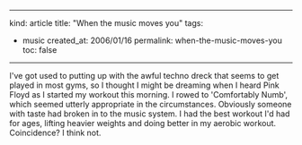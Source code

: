 -----
kind: article
title: "When the music moves you"
tags:
- music
created_at: 2006/01/16
permalink: when-the-music-moves-you
toc: false
-----

<p>I've got used to putting up with the awful techno dreck that seems to get played in most gyms, so I thought I might be dreaming when I heard Pink Floyd as I started my workout this morning. I rowed to 'Comfortably Numb', which seemed utterly appropriate in the circumstances. Obviously someone with taste had broken in to the music system. I had the best workout I'd had for ages, lifting heavier weights and doing better in my aerobic workout. Coincidence? I think not.</p>



